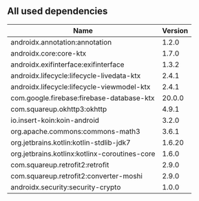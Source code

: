 ## All used dependencies
| Name                                          | Version |
|-----------------------------------------------|---------|
| androidx.annotation:annotation                | 1.2.0   |
| androidx.core:core-ktx                        | 1.7.0   |
| androidx.exifinterface:exifinterface          | 1.3.2   |
| androidx.lifecycle:lifecycle-livedata-ktx     | 2.4.1   |
| androidx.lifecycle:lifecycle-viewmodel-ktx    | 2.4.1   |
| com.google.firebase:firebase-database-ktx     | 20.0.0  |
| com.squareup.okhttp3:okhttp                   | 4.9.1   |
| io.insert-koin:koin-android                   | 3.2.0   |
| org.apache.commons:commons-math3              | 3.6.1   |
| org.jetbrains.kotlin:kotlin-stdlib-jdk7       | 1.6.20  |
| org.jetbrains.kotlinx:kotlinx-coroutines-core | 1.6.0   |
| com.squareup.retrofit2:retrofit               | 2.9.0   |
| com.squareup.retrofit2:converter-moshi        | 2.9.0   |
| androidx.security:security-crypto             | 1.0.0   |
